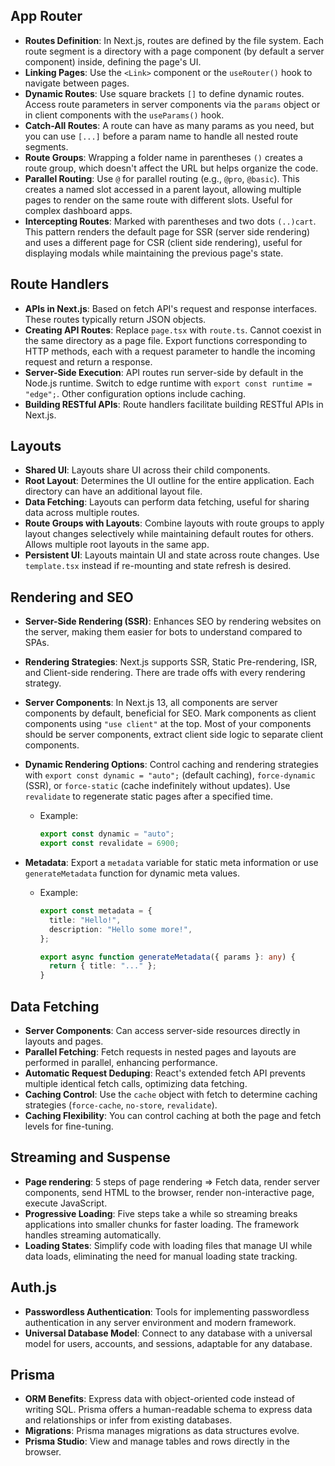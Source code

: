 ## App Router

- **Routes Definition**: In Next.js, routes are defined by the file system. Each route segment is a directory with a page component (by default a server component) inside, defining the page's UI.
- **Linking Pages**: Use the `<Link>` component or the `useRouter()` hook to navigate between pages.
- **Dynamic Routes**: Use square brackets `[]` to define dynamic routes. Access route parameters in server components via the `params` object or in client components with the `useParams()` hook.
- **Catch-All Routes**: A route can have as many params as you need, but you can use `[...]` before a param name to handle all nested route segments.
- **Route Groups**: Wrapping a folder name in parentheses `()` creates a route group, which doesn't affect the URL but helps organize the code.
- **Parallel Routing**: Use `@` for parallel routing (e.g., `@pro`, `@basic`). This creates a named slot accessed in a parent layout, allowing multiple pages to render on the same route with different slots. Useful for complex dashboard apps.
- **Intercepting Routes**: Marked with parentheses and two dots `(..)cart`. This pattern renders the default page for SSR (server side rendering) and uses a different page for CSR (client side rendering), useful for displaying modals while maintaining the previous page's state.

## Route Handlers

- **APIs in Next.js**: Based on fetch API's request and response interfaces. These routes typically return JSON objects.
- **Creating API Routes**: Replace `page.tsx` with `route.ts`. Cannot coexist in the same directory as a page file. Export functions corresponding to HTTP methods, each with a request parameter to handle the incoming request and return a response.
- **Server-Side Execution**: API routes run server-side by default in the Node.js runtime. Switch to edge runtime with `export const runtime = "edge";`. Other configuration options include caching.
- **Building RESTful APIs**: Route handlers facilitate building RESTful APIs in Next.js.

## Layouts

- **Shared UI**: Layouts share UI across their child components.
- **Root Layout**: Determines the UI outline for the entire application. Each directory can have an additional layout file.
- **Data Fetching**: Layouts can perform data fetching, useful for sharing data across multiple routes.
- **Route Groups with Layouts**: Combine layouts with route groups to apply layout changes selectively while maintaining default routes for others. Allows multiple root layouts in the same app.
- **Persistent UI**: Layouts maintain UI and state across route changes. Use `template.tsx` instead if re-mounting and state refresh is desired.

## Rendering and SEO

- **Server-Side Rendering (SSR)**: Enhances SEO by rendering websites on the server, making them easier for bots to understand compared to SPAs.
- **Rendering Strategies**: Next.js supports SSR, Static Pre-rendering, ISR, and Client-side rendering. There are trade offs with every rendering strategy.
- **Server Components**: In Next.js 13, all components are server components by default, beneficial for SEO. Mark components as client components using `"use client"` at the top. Most of your components should be server components, extract client side logic to separate client components.
- **Dynamic Rendering Options**: Control caching and rendering strategies with `export const dynamic = "auto";` (default caching), `force-dynamic` (SSR), or `force-static` (cache indefinitely without updates). Use `revalidate` to regenerate static pages after a specified time.
  - Example:
    ```typescript
    export const dynamic = "auto";
    export const revalidate = 6900;
    ```
- **Metadata**: Export a `metadata` variable for static meta information or use `generateMetadata` function for dynamic meta values.

  - Example:

    ```typescript
    export const metadata = {
      title: "Hello!",
      description: "Hello some more!",
    };

    export async function generateMetadata({ params }: any) {
      return { title: "..." };
    }
    ```

## Data Fetching

- **Server Components**: Can access server-side resources directly in layouts and pages.
- **Parallel Fetching**: Fetch requests in nested pages and layouts are performed in parallel, enhancing performance.
- **Automatic Request Deduping**: React's extended fetch API prevents multiple identical fetch calls, optimizing data fetching.
- **Caching Control**: Use the `cache` object with fetch to determine caching strategies (`force-cache`, `no-store`, `revalidate`).
- **Caching Flexibility**: You can control caching at both the page and fetch levels for fine-tuning.

## Streaming and Suspense

- **Page rendering**: 5 steps of page rendering => Fetch data, render server components, send HTML to the browser, render non-interactive page, execute JavaScript.
- **Progressive Loading**: Five steps take a while so streaming breaks applications into smaller chunks for faster loading. The framework handles streaming automatically.
- **Loading States**: Simplify code with loading files that manage UI while data loads, eliminating the need for manual loading state tracking.

## Auth.js

- **Passwordless Authentication**: Tools for implementing passwordless authentication in any server environment and modern framework.
- **Universal Database Model**: Connect to any database with a universal model for users, accounts, and sessions, adaptable for any database.

## Prisma

- **ORM Benefits**: Express data with object-oriented code instead of writing SQL. Prisma offers a human-readable schema to express data and relationships or infer from existing databases.
- **Migrations**: Prisma manages migrations as data structures evolve.
- **Prisma Studio**: View and manage tables and rows directly in the browser.
